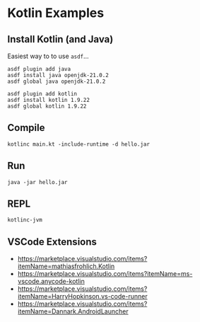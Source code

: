 # Kotlin Examples

## Install Kotlin (and Java)

Easiest way to to use `asdf`...

```shell
asdf plugin add java
asdf install java openjdk-21.0.2
asdf global java openjdk-21.0.2

asdf plugin add kotlin
asdf install kotlin 1.9.22
asdf global kotlin 1.9.22
```

## Compile

```shell
kotlinc main.kt -include-runtime -d hello.jar
```

## Run

```shell
java -jar hello.jar
```

## REPL

```shell
kotlinc-jvm
```

## VSCode Extensions

* https://marketplace.visualstudio.com/items?itemName=mathiasfrohlich.Kotlin
* https://marketplace.visualstudio.com/items?itemName=ms-vscode.anycode-kotlin
* https://marketplace.visualstudio.com/items?itemName=HarryHopkinson.vs-code-runner
* https://marketplace.visualstudio.com/items?itemName=Dannark.AndroidLauncher